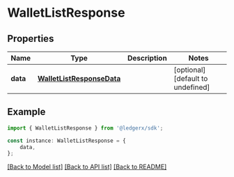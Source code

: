 # WalletListResponse


## Properties

Name | Type | Description | Notes
------------ | ------------- | ------------- | -------------
**data** | [**WalletListResponseData**](WalletListResponseData.md) |  | [optional] [default to undefined]

## Example

```typescript
import { WalletListResponse } from '@ledgerx/sdk';

const instance: WalletListResponse = {
    data,
};
```

[[Back to Model list]](../README.md#documentation-for-models) [[Back to API list]](../README.md#documentation-for-api-endpoints) [[Back to README]](../README.md)
